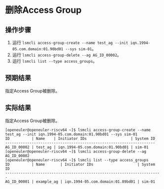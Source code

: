 # 删除Access Group

## 操作步骤

1. 运行 `lsmcli access-group-create --name test_ag --init iqn.1994-05.com.domain:01.90bd01 --sys sim-01`。
2. 运行 `lsmcli access-group-delete --ag AG_ID_00002`。
3. 运行 `lsmcli list --type access_groups`。

## 预期结果

指定Access Group被删除。

## 实际结果

指定Access Group被删除。

```log
[openeuler@openeuler-riscv64 ~]$ lsmcli access-group-create --name test_ag --init iqn.1994-05.com.domain:01.90bd01 --sys sim-01
ID          | Name    | Initiator IDs                    | System ID
--------------------------------------------------------------------
AG_ID_00002 | test_ag | iqn.1994-05.com.domain:01.90bd01 | sim-01  
[openeuler@openeuler-riscv64 ~]$ lsmcli access-group-delete --ag AG_ID_00002
[openeuler@openeuler-riscv64 ~]$ lsmcli list --type access_groups
ID          | Name       | Initiator IDs                    | System ID
-----------------------------------------------------------------------
AG_ID_00001 | example_ag | iqn.1994-05.com.domain:01.89bd01 | sim-01 
```